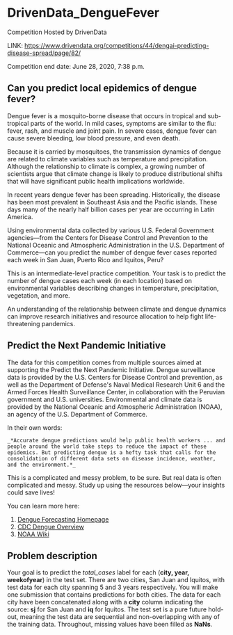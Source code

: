 # **DrivenData_DengueFever**

Competition Hosted by DrivenData

LINK: https://www.drivendata.org/competitions/44/dengai-predicting-disease-spread/page/82/

Competition end date: June 28, 2020, 7:38 p.m.

## Can you predict local epidemics of dengue fever?

Dengue fever is a mosquito-borne disease that occurs in tropical and sub-tropical parts of the world. In mild cases, 
symptoms are similar to the flu: fever, rash, and muscle and joint pain. In severe cases, dengue fever can cause severe 
bleeding, low blood pressure, and even death.

Because it is carried by mosquitoes, the transmission dynamics of dengue are related to climate variables such as 
temperature and precipitation. Although the relationship to climate is complex, a growing number of scientists argue that 
climate change is likely to produce distributional shifts that will have significant public health implications worldwide.

In recent years dengue fever has been spreading. Historically, the disease has been most prevalent in Southeast Asia and 
the Pacific islands. These days many of the nearly half billion cases per year are occurring in Latin America.

Using environmental data collected by various U.S. Federal Government agencies—from the Centers for Disease Control and 
Prevention to the National Oceanic and Atmospheric Administration in the U.S. Department of Commerce—can you predict the 
number of dengue fever cases reported each week in San Juan, Puerto Rico and Iquitos, Peru?

This is an intermediate-level practice competition. Your task is to predict the number of dengue cases each week (in each 
location) based on environmental variables describing changes in temperature, precipitation, vegetation, and more.

An understanding of the relationship between climate and dengue dynamics can improve research initiatives and resource 
allocation to help fight life-threatening pandemics.

## Predict the Next Pandemic Initiative

The data for this competition comes from multiple sources aimed at supporting the Predict the Next Pandemic Initiative. 
Dengue surveillance data is provided by the U.S. Centers for Disease Control and prevention, as well as the Department 
of Defense's Naval Medical Research Unit 6 and the Armed Forces Health Surveillance Center, in collaboration with the 
Peruvian government and U.S. universities. Environmental and climate data is provided by the National Oceanic and 
Atmospheric Administration (NOAA), an agency of the U.S. Department of Commerce.

In their own words:

    _*Accurate dengue predictions would help public health workers ... and people around the world take steps to reduce the impact of these epidemics. But predicting dengue is a hefty task that calls for the consolidation of different data sets on disease incidence, weather, and the environment.*_

This is a complicated and messy problem, to be sure. But real data is often complicated and messy. Study up using the 
resources below—your insights could save lives!

You can learn more here:

1. [Dengue Forecasting Homepage](http://dengueforecasting.noaa.gov/)
2. [CDC Dengue Overview](http://www.cdc.gov/Dengue/)
3. [NOAA Wiki](https://en.wikipedia.org/wiki/National_Oceanic_and_Atmospheric_Administration)

## Problem description

Your goal is to predict the *total_cases* label for each (**city, year, weekofyear**) in the test set. There are two cities, San Juan and Iquitos, with test data for each city spanning 5 and 3 years respectively. You will make one submission that contains predictions for both cities. The data for each city have been concatenated along with a **city** column indicating the source: **sj** for San Juan and **iq** for Iquitos. The test set is a pure future hold-out, meaning the test data are sequential and non-overlapping with any of the training data. Throughout, missing values have been filled as **NaNs**.
